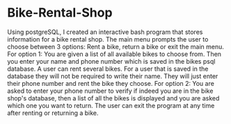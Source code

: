 # Bike-Rental-Shop
Using postgreSQL, I created an interactive bash program that stores information for a bike rental shop.
The main menu prompts the user to choose between 3 options: Rent a bike, return a bike or exit the main menu.
For option 1: You are given a list of all available bikes to choose from. Then you enter your name and phone number which is saved in the bikes psql database. A user can rent several bikes. For a user that is saved in the database they will not be required to write their name. They will just enter their phone number and rent the bike they choose.
For option 2: You are asked to enter your phone number to verify if indeed you are in the bike shop's database, then a list of all the bikes is displayed and you are asked which one you want to return.
The user can exit the program at any time after renting or returning a bike.
